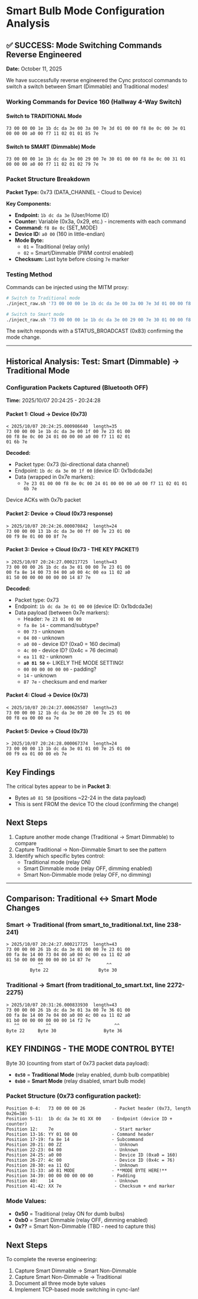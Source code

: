 # Smart Bulb Mode Configuration Analysis

## ✅ SUCCESS: Mode Switching Commands Reverse Engineered

**Date:** October 11, 2025

We have successfully reverse engineered the Cync protocol commands to switch a switch between Smart (Dimmable) and Traditional modes!

### Working Commands for Device 160 (Hallway 4-Way Switch)

#### Switch to TRADITIONAL Mode
```
73 00 00 00 1e 1b dc da 3e 00 3a 00 7e 3d 01 00 00 f8 8e 0c 00 3e 01 00 00 00 a0 00 f7 11 02 01 01 85 7e
```

#### Switch to SMART (Dimmable) Mode
```
73 00 00 00 1e 1b dc da 3e 00 29 00 7e 30 01 00 00 f8 8e 0c 00 31 01 00 00 00 a0 00 f7 11 02 01 02 79 7e
```

### Packet Structure Breakdown

**Packet Type:** 0x73 (DATA_CHANNEL - Cloud to Device)

**Key Components:**
- **Endpoint:** `1b dc da 3e` (User/Home ID)
- **Counter:** Variable (0x3a, 0x29, etc.) - increments with each command
- **Command:** `f8 8e 0c` (SET_MODE)
- **Device ID:** `a0 00` (160 in little-endian)
- **Mode Byte:**
  - `01` = Traditional (relay only)
  - `02` = Smart/Dimmable (PWM control enabled)
- **Checksum:** Last byte before closing `7e` marker

### Testing Method

Commands can be injected using the MITM proxy:

```bash
# Switch to Traditional mode
./inject_raw.sh '73 00 00 00 1e 1b dc da 3e 00 3a 00 7e 3d 01 00 00 f8 8e 0c 00 3e 01 00 00 00 a0 00 f7 11 02 01 01 85 7e'

# Switch to Smart mode
./inject_raw.sh '73 00 00 00 1e 1b dc da 3e 00 29 00 7e 30 01 00 00 f8 8e 0c 00 31 01 00 00 00 a0 00 f7 11 02 01 02 79 7e'
```

The switch responds with a STATUS_BROADCAST (0x83) confirming the mode change.

---

## Historical Analysis: Test: Smart (Dimmable) → Traditional Mode

### Configuration Packets Captured (Bluetooth OFF)

**Time:** 2025/10/07 20:24:25 - 20:24:28

#### Packet 1: Cloud → Device (0x73)
```
< 2025/10/07 20:24:25.000986640  length=35
73 00 00 00 1e 1b dc da 3e 00 1f 00 7e 23 01 00
00 f8 8e 0c 00 24 01 00 00 00 a0 00 f7 11 02 01
01 6b 7e
```

**Decoded:**
- Packet type: 0x73 (bi-directional data channel)
- Endpoint: `1b dc da 3e 00 1f 00` (device ID: 0x1bdcda3e)
- Data (wrapped in 0x7e markers):
  - `7e 23 01 00 00 f8 8e 0c 00 24 01 00 00 00 a0 00 f7 11 02 01 01 6b 7e`

Device ACKs with 0x7b packet

#### Packet 2: Device → Cloud (0x73 response)
```
> 2025/10/07 20:24:26.000070842  length=24
73 00 00 00 13 1b dc da 3e 00 ff 00 7e 23 01 00
00 f9 8e 01 00 00 8f 7e
```

#### Packet 3: Device → Cloud (0x73 - THE KEY PACKET!)
```
> 2025/10/07 20:24:27.000217725  length=43
73 00 00 00 26 1b dc da 3e 01 00 00 7e 23 01 00
00 fa 8e 14 00 73 04 00 a0 00 4c 00 ea 11 02 a0
81 50 00 00 00 00 00 00 14 87 7e
```

**Decoded:**
- Packet type: 0x73
- Endpoint: `1b dc da 3e 01 00 00` (device ID: 0x1bdcda3e)
- Data payload (between 0x7e markers):
  - Header: `7e 23 01 00 00`
  - `fa 8e 14` - command/subtype?
  - `00 73` - unknown
  - `04 00` - unknown
  - `a0 00` - device ID? (0xa0 = 160 decimal)
  - `4c 00` - device ID? (0x4c = 76 decimal)
  - `ea 11 02` - unknown
  - **`a0 81 50`** ← LIKELY THE MODE SETTING!
  - `00 00 00 00 00 00` - padding?
  - `14` - unknown
  - `87 7e` - checksum and end marker

#### Packet 4: Cloud → Device (0x73)
```
< 2025/10/07 20:24:27.000625507  length=23
73 00 00 00 12 1b dc da 3e 00 20 00 7e 25 01 00
00 f8 ea 00 00 ea 7e
```

#### Packet 5: Device → Cloud (0x73)
```
> 2025/10/07 20:24:28.000067374  length=24
73 00 00 00 13 1b dc da 3e 01 01 00 7e 25 01 00
00 f9 ea 01 00 00 eb 7e
```

## Key Findings

The critical bytes appear to be in **Packet 3**:
- Bytes `a0 81 50` (positions ~22-24 in the data payload)
- This is sent FROM the device TO the cloud (confirming the change)

## Next Steps

1. Capture another mode change (Traditional → Smart Dimmable) to compare
2. Capture Traditional → Non-Dimmable Smart to see the pattern
3. Identify which specific bytes control:
   - Traditional mode (relay ON)
   - Smart Dimmable mode (relay OFF, dimming enabled)
   - Smart Non-Dimmable mode (relay OFF, no dimming)


---

## Comparison: Traditional ↔ Smart Mode Changes

### Smart → Traditional (from smart_to_traditional.txt, line 238-241)
```
> 2025/10/07 20:24:27.000217725  length=43
73 00 00 00 26 1b dc da 3e 01 00 00 7e 23 01 00
00 fa 8e 14 00 73 04 00 a0 00 4c 00 ea 11 02 a0
81 50 00 00 00 00 00 00 14 87 7e
            ^^                        ^^
         Byte 22                   Byte 30
```

### Traditional → Smart (from traditional_to_smart.txt, line 2272-2275)
```
> 2025/10/07 20:31:26.000833930  length=43
73 00 00 00 26 1b dc da 3e 01 3a 00 7e 36 01 00
00 fa 8e 14 00 7e 04 00 a0 00 4c 00 ea 11 02 a0
81 b0 00 00 00 00 00 00 14 f2 7e
   ^^          ^^                        ^^
Byte 22     Byte 30                  Byte 36

```

## KEY FINDINGS - THE MODE CONTROL BYTE!

Byte 30 (counting from start of 0x73 packet data payload):
- **`0x50`** = **Traditional Mode** (relay enabled, dumb bulb compatible)
- **`0xb0`** = **Smart Mode** (relay disabled, smart bulb mode)

### Packet Structure (0x73 configuration packet):
```
Position 0-4:   73 00 00 00 26           - Packet header (0x73, length 0x26=38)
Position 5-11:  1b dc da 3e 01 XX 00    - Endpoint (device ID + counter)
Position 12:    7e                       - Start marker
Position 13-16: YY 01 00 00             - Command header
Position 17-19: fa 8e 14                - Subcommand
Position 20-21: 00 ZZ                    - Unknown
Position 22-23: 04 00                    - Unknown
Position 24-25: a0 00                    - Device ID (0xa0 = 160)
Position 26-27: 4c 00                    - Device ID (0x4c = 76)
Position 28-30: ea 11 02                 - Unknown
Position 31-33: a0 81 MODE              - **MODE BYTE HERE!**
Position 34-39: 00 00 00 00 00 00       - Padding
Position 40:    14                       - Unknown
Position 41-42: XX 7e                    - Checksum + end marker
```

### Mode Values:
- **0x50** = Traditional (relay ON for dumb bulbs)
- **0xb0** = Smart Dimmable (relay OFF, dimming enabled)
- **0x??** = Smart Non-Dimmable (TBD - need to capture this)

## Next Steps

To complete the reverse engineering:
1. Capture Smart Dimmable → Smart Non-Dimmable
2. Capture Smart Non-Dimmable → Traditional
3. Document all three mode byte values
4. Implement TCP-based mode switching in cync-lan!

